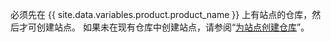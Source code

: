 必须先在 {{ site.data.variables.product.product_name }} 上有站点的仓库，然后才可创建站点。 如果未在现有仓库中创建站点，请参阅“[为站点创建仓库](#creating-a-repository-for-your-site)”。
